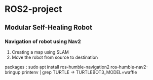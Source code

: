 # ROS2-project
## Modular Self-Healing Robot


### Navigation of robot using Nav2
1. Creating a map using SLAM
2. Move the robot from source to destination

packages  :
 sudo apt install ros-humble-navigation2 ros-humble-nav2-bringup
 printenv | grep TURTLE -> TURTLEBOT3_MODEL=waffle
